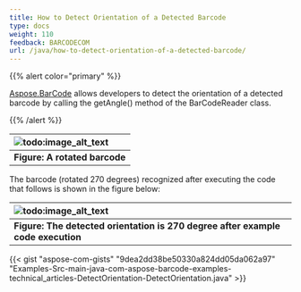 ```yaml
---
title: How to Detect Orientation of a Detected Barcode
type: docs
weight: 110
feedback: BARCODECOM
url: /java/how-to-detect-orientation-of-a-detected-barcode/
---
```


{{% alert color="primary" %}} 

[Aspose.BarCode](https://reference.aspose.com/barcode/java) allows developers to detect the orientation of a detected barcode by calling the getAngle() method of the BarCodeReader class.

{{% /alert %}} 

|![todo:image_alt_text](http://i.imgur.com/te1aRgc.jpg)|
| :- |
|**Figure: A rotated barcode**|
The barcode (rotated 270 degrees) recognized after executing the code that follows is shown in the figure below:

|![todo:image_alt_text](http://i.imgur.com/qO6CaHd.png)|
| :- |
|**Figure: The detected orientation is 270 degree after example code execution**|

{{< gist "aspose-com-gists" "9dea2dd38be50330a824dd05da062a97" "Examples-Src-main-java-com-aspose-barcode-examples-technical_articles-DetectOrientation-DetectOrientation.java" >}}
